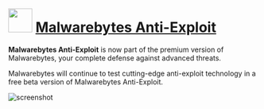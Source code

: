 ﻿# <img src="https://cdn.jsdelivr.net/gh/chtof/chocolatey-packages/manual/malwarebytes-antiexploit/malwarebytes-antiexploit.png" width="48" height="48"/> [Malwarebytes Anti-Exploit](https://chocolatey.org/packages/malwarebytes-antiexploit)

**Malwarebytes Anti-Exploit** is now part of the premium version of Malwarebytes, your complete defense against advanced threats.

Malwarebytes will continue to test cutting-edge anti-exploit technology in a free beta version of Malwarebytes Anti-Exploit.

![screenshot](https://cdn.jsdelivr.net/gh/chtof/chocolatey-packages/manual/malwarebytes-antiexploit/screenshot.png)